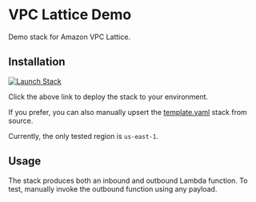 # VPC Lattice Demo

Demo stack for Amazon VPC Lattice.

## Installation

[![Launch Stack](https://cdn.rawgit.com/buildkite/cloudformation-launch-stack-button-svg/master/launch-stack.svg)](https://console.aws.amazon.com/cloudformation/home?region=us-east-1#/stacks/new?stackName=vpclatticedemo&templateURL=https://s3.amazonaws.com/ianmckay-us-east-1/vpclatticedemo/template.yaml)

Click the above link to deploy the stack to your environment.

If you prefer, you can also manually upsert the [template.yaml](https://github.com/iann0036/vpc-lattice-demo/blob/master/template.yaml) stack from source.

Currently, the only tested region is `us-east-1`.

## Usage

The stack produces both an inbound and outbound Lambda function. To test, manually invoke the outbound function using any payload.
